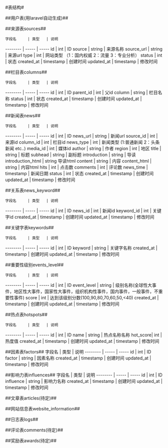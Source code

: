 #表结构#

##用户表(用laravel自动生成)##

##来源表sources##

	字段名     | 类型   | 说明
-------- | -----    | -----
id | int | ID 
source | string | 来源名称
source_url | string | 来源url
type | int | 网站类型 （1：国内权威 2：流量 3：专业分析）
status | int | 状态
created_at | timestamp | 创建时间
updated_at | timestamp | 修改时间

##栏目表columns##

	字段名     | 类型   | 说明
-------- | -----    | -----
id | int | ID 
parent_id | int | 父id
column | string | 栏目名称
status | int | 状态
created_at | timestamp | 创建时间
updated_at | timestamp | 修改时间

##新闻表news##

	字段名     | 类型   | 说明
-------- | -----    | -----
id | int | ID 
news_url | string | 新闻url
source_id | int | 来源id
column_id | int | 栏目id
news_type | int | 新闻类型 (1:普通新闻 2：头条新闻 etc..)
media_id | int | 媒体id
author | string | 作者
region | int | 地区
title | string | 标题
subhead | string | 副标题
introduction | string | 导读
introduction_html | string 导读html
content | string | 内容
content_html | string | 内容html
hits | int | 点击数
comments | int | 评论数
news_time | timestamp | 新闻日期
status | int | 状态
created_at | timestamp | 创建时间
updated_at | timestamp | 修改时间

##关系表news_keyword##

	字段名     | 类型   | 说明
-------- | -----    | -----
id | int | ID 
news_id | int | 新闻id
keyword_id | int | 关键字id
created_at | timestamp | 创建时间
updated_at | timestamp | 修改时间

##关键字表keywords##

	字段名     | 类型   | 说明
-------- | -----    | -----
id | int | ID 
keyword | string | 关键字名称
created_at | timestamp | 创建时间
updated_at | timestamp | 修改时间

##重要性级别events_level##

	字段名     | 类型   | 说明
-------- | -----    | -----
id | int | ID 
event_level | string | 级别名称(全球性大事件，地区性大事件，国家性大事件，组织机构性事件，国内事件，一般事件，不重要性事件)
score | int | 达到该级别分数(100,90,80,70,60,50,<40)
created_at | timestamp | 创建时间
updated_at | timestamp | 修改时间

##热点表hotspots##

	字段名     | 类型   | 说明
-------- | -----    | -----
id | int | ID
name | string | 热点名称名称
hot_score| int | 热度值
created_at | timestamp | 创建时间
updated_at | timestamp | 修改时间

##因素表factors##
	字段名     | 类型   | 说明
-------- | -----    | -----
id | int | ID
factor | string | 因素名称
created_at | timestamp | 创建时间
updated_at | timestamp | 修改时间

##影响力表influences##
	字段名     | 类型   | 说明
-------- | -----    | -----
id | int | ID
influence | string | 影响力名称
created_at | timestamp | 创建时间
updated_at | timestamp | 修改时间

##文章表articles(待定)##

##网站信息表website_information##

##日志表logs##

##评论表comments(待定)##

##奖励表awards(待定)##





